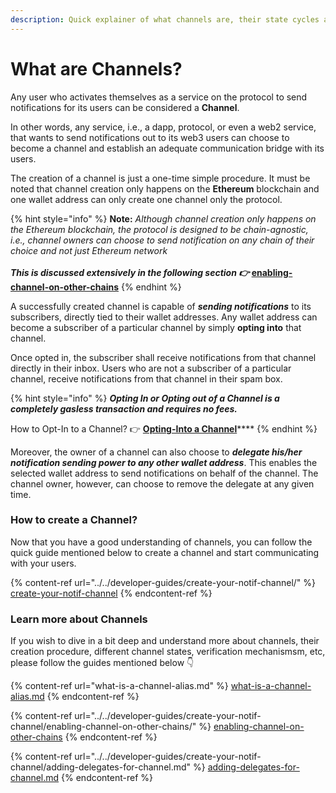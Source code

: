 ```yaml
---
description: Quick explainer of what channels are, their state cycles and verifications
---
```


# What are Channels?

Any user who activates themselves as a service on the protocol to send notifications for its users can be considered a **Channel**.

In other words, any service, i.e., a dapp, protocol, or even a web2 service, that wants to send notifications out to its web3 users can choose to become a channel and establish an adequate communication bridge with its users.

The creation of a channel is just a one-time simple procedure. It must be noted that channel creation only happens on the **Ethereum** blockchain and one wallet address can only create one channel only the protocol.

{% hint style="info" %}
**Note:** _Although channel creation only happens on the Ethereum blockchain, the protocol is designed to be chain-agnostic, i.e., channel owners can choose to send notification on any chain of their choice and not just Ethereum network_\
__\
_This is discussed extensively in the following section 👉_ [enabling-channel-on-other-chains](../../developer-guides/create-your-notif-channel/enabling-channel-on-other-chains/ "mention")__
{% endhint %}

A successfully created channel is capable of _**sending notifications**_ to its subscribers, directly tied to their wallet addresses. Any wallet address can become a subscriber of a particular channel by simply **opting into** that channel.&#x20;

Once opted in, the subscriber shall receive notifications from that channel directly in their inbox. Users who are not a subscriber of a particular channel, receive notifications from that channel in their spam box.

{% hint style="info" %}
_**Opting In or Opting out of a Channel is a completely gasless transaction and requires no fees.**_

How to Opt-In to a Channel? 👉  [**Opting-Into a Channel**](https://docs.epns.io/users/epns-dapp/opting-in-to-a-channel)****
{% endhint %}

Moreover, the owner of a channel can also choose to _**delegate his/her notification sending power to any other wallet address**_. This enables the selected wallet address to send notifications on behalf of the channel. The channel owner, however, can choose to remove the delegate at any given time.&#x20;

### How to create a Channel?

Now that you have a good understanding of channels, you can follow the quick guide mentioned below to create a channel and start communicating with your users.

{% content-ref url="../../developer-guides/create-your-notif-channel/" %}
[create-your-notif-channel](../../developer-guides/create-your-notif-channel/)
{% endcontent-ref %}

### Learn more about Channels

If you wish to dive in a bit deep and understand more about channels, their creation procedure, different channel states, verification mechanismsm, etc, please follow the guides mentioned below 👇

{% content-ref url="what-is-a-channel-alias.md" %}
[what-is-a-channel-alias.md](what-is-a-channel-alias.md)
{% endcontent-ref %}

{% content-ref url="../../developer-guides/create-your-notif-channel/enabling-channel-on-other-chains/" %}
[enabling-channel-on-other-chains](../../developer-guides/create-your-notif-channel/enabling-channel-on-other-chains/)
{% endcontent-ref %}

{% content-ref url="../../developer-guides/create-your-notif-channel/adding-delegates-for-channel.md" %}
[adding-delegates-for-channel.md](../../developer-guides/create-your-notif-channel/adding-delegates-for-channel.md)
{% endcontent-ref %}
